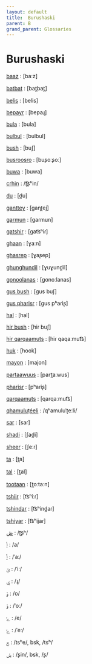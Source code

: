 ```yaml
---
layout: default
title:  Burushaski
parent: B
grand_parent: Glossaries
---
```


# Burushaski


[baaz](https://en.wiktionary.org/wiki/?curid=7011175)
: [baːz]

[batbat](https://en.wiktionary.org/wiki/?curid=7011176)
: [bat̪bat̪]

[belis](https://en.wiktionary.org/wiki/?curid=3095481)
: [belis]

[bepayr](https://en.wiktionary.org/wiki/?curid=7010986)
: [bepaɻ]

[bula](https://en.wiktionary.org/wiki/?curid=101942)
: [bula]

[bulbul](https://en.wiktionary.org/wiki/?curid=549852)
: [bulbul]

[bush](https://en.wiktionary.org/wiki/?curid=64129)
: [buʃ]

[busroosro](https://en.wiktionary.org/wiki/?curid=7010984)
: [buʂoːʂoː]

[buwa](https://en.wiktionary.org/wiki/?curid=534290)
: [buwa]

[crhin](https://en.wiktionary.org/wiki/?curid=7011177)
: /ʈ͡ʂʰin/

[du](https://en.wiktionary.org/wiki/?curid=8365)
: [d̪u]

[ganttey](https://en.wiktionary.org/wiki/?curid=7011180)
: [ɡaɳʈej]

[garmun](https://en.wiktionary.org/wiki/?curid=7011181)
: [ɡaɾmun]

[gatshir](https://en.wiktionary.org/wiki/?curid=7011179)
: [ɡat͡sʰiɾ]

[ghaan](https://en.wiktionary.org/wiki/?curid=7011184)
: [ɣaːn]

[ghasrep](https://en.wiktionary.org/wiki/?curid=7011185)
: [ɣaʂep]

[ghunghundil](https://en.wiktionary.org/wiki/?curid=7011186)
: [ɣuɣund̪il]

[gonoolanas](https://en.wiktionary.org/wiki/?curid=7011182)
: [ɡonoːlanas]

[gus bush](https://en.wiktionary.org/wiki/?curid=7010977)
: [ɡus buʃ]

[gus pharisr](https://en.wiktionary.org/wiki/?curid=7011183)
: [ɡus pʰaɾiʂ]

[hal](https://en.wiktionary.org/wiki/?curid=72367)
: [hal]

[hir bush](https://en.wiktionary.org/wiki/?curid=7010979)
: [hiɾ buʃ]

[hir qarqaamuts](https://en.wiktionary.org/wiki/?curid=7011187)
: [hiɾ qaqaːmut͡s]

[huk](https://en.wiktionary.org/wiki/?curid=33325)
: [hook]

[mayon](https://en.wiktionary.org/wiki/?curid=4005758)
: [majon]

[partaawuus](https://en.wiktionary.org/wiki/?curid=7011188)
: [part̪aːwus]

[pharisr](https://en.wiktionary.org/wiki/?curid=7011178)
: [pʰaɾiʂ]

[qarqaamuts](https://en.wiktionary.org/wiki/?curid=7011190)
: [qarqaːmut͡s]

[qhamuluṭéeli](https://en.wiktionary.org/wiki/?curid=3868281)
: /qʰamuluˈʈeːli/

[sar](https://en.wiktionary.org/wiki/?curid=270359)
: [saɾ]

[shadi](https://en.wiktionary.org/wiki/?curid=7010974)
: [ʃad̪i]

[sheer](https://en.wiktionary.org/wiki/?curid=62582)
: [ʃeːɾ]

[ta](https://en.wiktionary.org/wiki/?curid=26555)
: [t̪a]

[tal](https://en.wiktionary.org/wiki/?curid=74038)
: [t̪al]

[tootaan](https://en.wiktionary.org/wiki/?curid=7011191)
: [t̪oːtaːn]

[tshiir](https://en.wiktionary.org/wiki/?curid=7010975)
: [t͡sʰiːɾ]

[tshindar](https://en.wiktionary.org/wiki/?curid=7010980)
: [t͡sʰind̪aɾ]

[tshiyar](https://en.wiktionary.org/wiki/?curid=7011012)
: [t͡sʰijaɾ]

[ڞ](https://en.wiktionary.org/wiki/?curid=6048502)
: /ʈ͡ʂʰ/

[ݳ](https://en.wiktionary.org/wiki/?curid=7191281)
: /a/

[ݴ](https://en.wiktionary.org/wiki/?curid=7191282)
: /ˈaː/

[ݶ](https://en.wiktionary.org/wiki/?curid=7191284)
: /ˈiː/

[ݷ](https://en.wiktionary.org/wiki/?curid=7191285)
: /ɻ/

[ݸ](https://en.wiktionary.org/wiki/?curid=7191286)
: /o/

[ݹ](https://en.wiktionary.org/wiki/?curid=7191287)
: /ˈoː/

[ݺ](https://en.wiktionary.org/wiki/?curid=7191272)
: /e/

[ݻ](https://en.wiktionary.org/wiki/?curid=7191271)
: /ˈeː/

[ݼ](https://en.wiktionary.org/wiki/?curid=5652472)
: /tsʰe/, bsk, /tsʰ/

[ݽ](https://en.wiktionary.org/wiki/?curid=5653125)
: /ʂin/, bsk, /ʂ/

